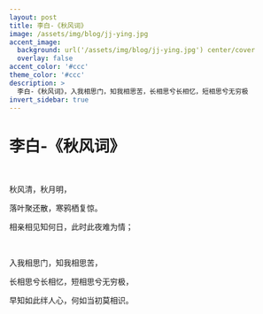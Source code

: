 ```yaml
---
layout: post
title: 李白-《秋风词》
image: /assets/img/blog/jj-ying.jpg
accent_image: 
  background: url('/assets/img/blog/jj-ying.jpg') center/cover
  overlay: false
accent_color: '#ccc'
theme_color: '#ccc'
description: >
  李白-《秋风词》，入我相思门，知我相思苦，长相思兮长相忆，短相思兮无穷极
invert_sidebar: true
---
```

# 李白-《秋风词》

<br>

  秋风清，秋月明，
  
  落叶聚还散，寒鸦栖复惊。
  
  相亲相见知何日，此时此夜难为情；
  
<br>
  
  入我相思门，知我相思苦，
  
  长相思兮长相忆，短相思兮无穷极，
  
  早知如此绊人心，何如当初莫相识。
  
